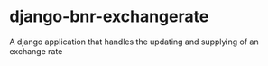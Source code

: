 # django-bnr-exchangerate
A django application that handles the updating and supplying of an exchange rate
